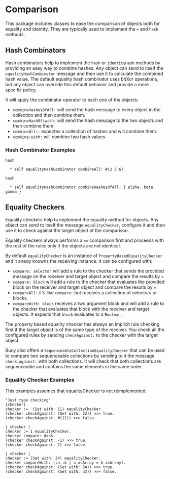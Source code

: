 # Comparison

This package includes classes to ease the comparison of objects both for equality and identity. They are typically used to implement the `=` and `hash` methods.

## Hash Combinators

Hash combinators help to implement the `hash` or `identityHash` methods by providing an easy way to combine hashes. Any object can send to itself the `equalityHashCombinator` message and then use it to calculate the combined hash value. The default equality hash combinator uses bitXor operations, but any object can override this default behavior and provide a more specific policy.

It will apply the combinator operator to each one of the objects:

- `combineHashesOfAll:` will send the hash message to every object in the collection and then combine them.
- `combineHashOf:with:` will send the hash message to the two objects and then combine them.
- `combineAll::` expectes a collection of hashes and will combine them.
- `combine:with:` will combine two hash values

### Hash Combinator Examples

```smalltalk
hash

  ^ self equalityHashCombinator combineAll: #(2 5 6)

hash

  ^ self equalityHashCombinator combineHashesOfAll: { alpha. beta. gamma }
```

## Equality Checkers

Equality checkers help to implement the equality method for objects. Any object can send to itself the message `equalityChecker`, configure it and then use it to check against the target object of the comparison.

Equality checkers always performs a `==` comparison first and proceeds with the rest of the rules only if the objects are not identical.

By default `equalityChecker` is an instance of `PropertyBasedEqualityChecker` and it alredy knowns the receiving instance. It can be configured with:

- `compare: selector` will add a rule to the checker that sends the provided message on the receiver and target object and compare the results by `=`
- `compare: block` will add a rule to the checker that evaluates the provided block on the receiver and target object and compare the results by `=`
- `compareAll:` it's like `compare:` but receives a collection of selectors or blocks.
- `compareWith: block` receives a two argument block and will add a rule to the checker that evaluates that block with the receiver and target objects. It expects that `block` evaluates to a `Boolean`.

The property based equality checker has always an implicit rule checking first if the target object is of the same type of the receiver. You check all the configured rules by sending `checkAgainst:` to the checker with the target object.

Buoy also offers a `SequenceableCollectionEqualityChecker` that can be used to compare two sequenceable collections by sending to it the message `check:against:` with both collections. It will check that both collections are sequenceable and contains the same elements in the same order.

### Equality Checker Examples

This examples assumes that equalityChecker is not reimplemented.

```smalltalk
"Just type checking"
|checker|
checker :=  (Set with: 11) equalityChecker.
(checker checkAgainst: (Set with: 22)) >>> true.
(checker checkAgainst: #(11)) >>> false.
```

```smalltalk
| checker |
checker := 1 equalityChecker.
checker compare: #abs.
(checker checkAgainst: -1) >>> true.
(checker checkAgainst: 2) >>> false      
```

```smalltalk
| checker |
checker := (Set with: 34) equalityChecker.
checker compareWith: [:a :b | a asArray = b asArray].
(checker checkAgainst: (Set with: 34)) >>> true.
(checker checkAgainst: (Set with: 33)) >>> false.
```

